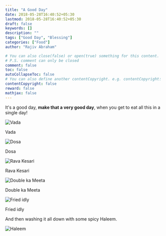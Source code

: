 ```yaml
---
title: "A Good Day"
date: 2018-05-28T16:40:52+05:30
lastmod: 2018-05-28T16:40:52+05:30
draft: false
keywords: []
description: ""
tags: ["Good Day", "Blessing"]
categories: ["Food"]
author: "Rajiv Abraham"

# You can also close(false) or open(true) something for this content.
# P.S. comment can only be closed
comment: false
toc: false
autoCollapseToc: false
# You can also define another contentCopyright. e.g. contentCopyright: "This is another copyright."
contentCopyright: false
reward: false
mathjax: false
---
```


It's a good day, **make that a very good day**, when you get to eat all this in a single day!

![Vada](/images/IMG_20180519_141815.jpg "Vada")

Vada

![Dosa](/images/IMG_20180519_142056.jpg "Dosa")

Dosa

![Rava Kesari](/images/IMG_20180519_145206.jpg "Rava Kesari")

Rava Kesari

![Double ka Meeta](/images/IMG_20180519_145212.jpg "Double ka Meeta")

Double ka Meeta

![Fried idly](/images/IMG_20180520_112658.jpg "Fried idly")

Fried idly

And then washing it all down with some spicy Haleem.

![Haleem](/images/IMG_20180520_181450.jpg "Haleem")